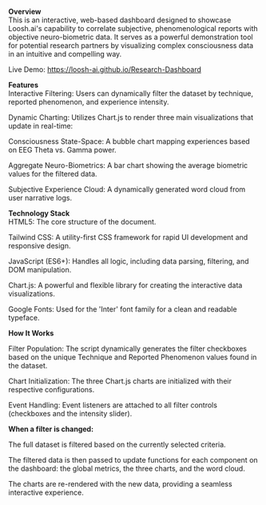 
<b>Overview</b><br>
This is an interactive, web-based dashboard designed to showcase Loosh.ai's capability to correlate subjective, phenomenological reports with objective neuro-biometric data. It serves as a powerful demonstration tool for potential research partners by visualizing complex consciousness data in an intuitive and compelling way.<br>

Live Demo: https://loosh-ai.github.io/Research-Dashboard<br>

<b>Features</b><br>
Interactive Filtering: Users can dynamically filter the dataset by technique, reported phenomenon, and experience intensity.<br>

Dynamic Charting: Utilizes Chart.js to render three main visualizations that update in real-time:

Consciousness State-Space: A bubble chart mapping experiences based on EEG Theta vs. Gamma power.

Aggregate Neuro-Biometrics: A bar chart showing the average biometric values for the filtered data.

Subjective Experience Cloud: A dynamically generated word cloud from user narrative logs.

<b>Technology Stack</b><br>
HTML5: The core structure of the document.

Tailwind CSS: A utility-first CSS framework for rapid UI development and responsive design.

JavaScript (ES6+): Handles all logic, including data parsing, filtering, and DOM manipulation.

Chart.js: A powerful and flexible library for creating the interactive data visualizations.

Google Fonts: Used for the 'Inter' font family for a clean and readable typeface.

<b>How It Works</b><br>

Filter Population: The script dynamically generates the filter checkboxes based on the unique Technique and Reported Phenomenon values found in the dataset.

Chart Initialization: The three Chart.js charts are initialized with their respective configurations.

Event Handling: Event listeners are attached to all filter controls (checkboxes and the intensity slider).

<b>When a filter is changed:</b><br>

The full dataset is filtered based on the currently selected criteria.

The filtered data is then passed to update functions for each component on the dashboard: the global metrics, the three charts, and the word cloud.

The charts are re-rendered with the new data, providing a seamless interactive experience.
